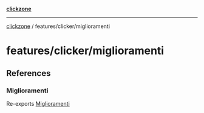 [**clickzone**](../../../README.md)

***

[clickzone](../../../README.md) / features/clicker/miglioramenti

# features/clicker/miglioramenti

## References

### Miglioramenti

Re-exports [Miglioramenti](ui/Miglioramenti/variables/Miglioramenti.md)
